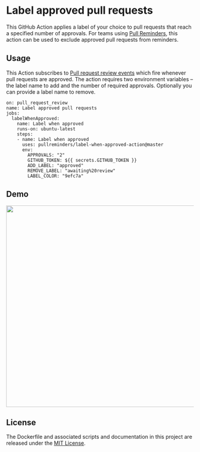 # Label approved pull requests

This GitHub Action applies a label of your choice to pull requests that reach a specified number of approvals. For teams using [Pull Reminders](https://pullreminders.com), this action can be used to exclude approved pull requests from reminders.

## Usage

This Action subscribes to [Pull request review events](https://developer.github.com/v3/activity/events/types/#pullrequestreviewevent) which fire whenever pull requests are approved. The action requires two environment variables – the label name to add and the number of required approvals. Optionally you can provide a label name to remove.

```workflow
on: pull_request_review
name: Label approved pull requests
jobs:
  labelWhenApproved:
    name: Label when approved
    runs-on: ubuntu-latest
    steps:
    - name: Label when approved
      uses: pullreminders/label-when-approved-action@master
      env:
        APPROVALS: "2"
        GITHUB_TOKEN: ${{ secrets.GITHUB_TOKEN }}
        ADD_LABEL: "approved"
        REMOVE_LABEL: "awaiting%20review"
        LABEL_COLOR: "9efc7a"
```

## Demo

<img src="https://github.com/pullreminders/label-when-approved-action/raw/master/docs/images/example.png" width="540">


## License

The Dockerfile and associated scripts and documentation in this project are released under the [MIT License](LICENSE).
